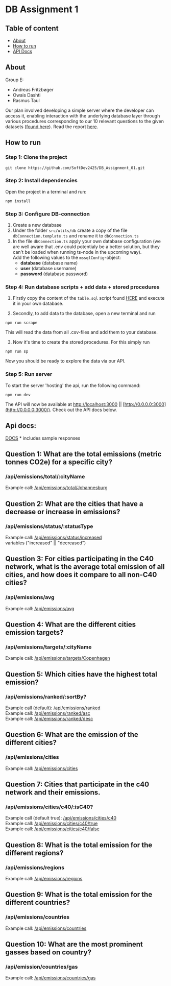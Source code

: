 # DB Assignment 1

## Table of content

- [About](#about)
- [How to run](#how-to-run)
- [API Docs](#api-docs)

## About

Group E:

- Andreas Fritzbøger
- Owais Dashti
- Rasmus Taul

Our plan involved developing a simple server where the developer can access it,
enabling interaction with the underlying database layer through various procedures
corresponding to our 10 relevant questions to the given datasets ([found here](https://github.com/SoftDev2425/DB_Assignment_01/tree/master/src/scraper/data)). Read the report [here](https://typst.app/project/r-3FsUMzydTBaRJdngSmSY).

## How to run

### Step 1: Clone the project

```
git clone https://github.com/SoftDev2425/DB_Assignment_01.git
```

### Step 2: Install dependencies

Open the project in a terminal and run:

```
npm install
```

### Step 3: Configure DB-connection

1. Create a new database
2. Under the folder `src/utils/db` create a copy of the file `dbConnection.template.ts` and rename it to `dbConnection.ts`
3. In the file `dbConnection.ts` apply your own database configuration (we are well aware that .env could potentialy be a better solution, but they can't be loaded when running ts-node in the upcoming way).
   <br>Add the following values to the `mssqlConfig`-object:
   - **database** (database name)
   - **user** (database username)
   - **password** (database password)

### Step 4: Run database scripts + add data + stored procedures

1. Firstly copy the content of the `table.sql` script found [HERE](https://github.com/SoftDev2425/DB_Assignment_01/blob/master/sql/tables.sql) and execute it in your own database.

2. Secondly, to add data to the database, open a new terminal and run

```
npm run scrape
```

This will read the data from all .csv-files and add them to your database.

3. Now it's time to create the stored procedures. For this simply run

```
npm run sp
```

Now you should be ready to explore the data via our API.

### Step 5: Run server

To start the server 'hosting' the api, run the following command:

```
npm run dev
```

The API will now be available at [http://localhost:3000](http://localhost:3000/) || [http://0.0.0.0:3000](http://0.0.0.0:3000/). Check out the API docs below.

## Api docs:

[DOCS](https://docs.google.com/document/d/1EWZ7qr1UmAC5B766JUoVxhJM8ysa296O6u1XBFe5CsI/edit#heading=h.c30eq7rmwd2) \* includes sample responses

## Question 1: What are the total emissions (metric tonnes CO2e) for a specific city?

### /api/emissions/total/:cityName

Example call: [/api/emissions/total/Johannesburg](http://localhost:3000/api/emissions/total/Johannesburg)<br>

## Question 2: What are the cities that have a decrease or increase in emissions?

### /api/emissions/status/:statusType

Example call: [/api/emissions/status/increased](http://localhost:3000/api/emissions/status/increased)<br>
variables ("increased" || "decreased")

## Question 3: For cities participating in the C40 network, what is the average total emission of all cities, and how does it compare to all non-C40 cities?

### /api/emissions/avg

Example call: [/api/emissions/avg](http://localhost:3000/api/emissions/avg)<br>

## Question 4: What are the different cities emission targets?

### /api/emissions/targets/:cityName

Example call: [/api/emissions/targets/Copenhagen](http://localhost:3000/api/emissions/targets/Copenhagen)<br>

## Question 5: Which cities have the highest total emission?

### /api/emissions/ranked/:sortBy?

Example call (default): [/api/emissions/ranked](http://localhost:3000/api/emissions/ranked)<br>
Example call: [/api/emissions/ranked/asc](http://localhost:3000/api/emissions/ranked/asc)<br>
Example call: [/api/emissions/ranked/desc](http://localhost:3000/api/emissions/ranked/desc)<br>

## Question 6: What are the emission of the different cities?

### /api/emissions/cities

Example call: [/api/emissions/cities](http://localhost:3000/api/emissions/cities)<br>

## Question 7: Cities that participate in the c40 network and their emissions.

### /api/emissions/cities/c40/:isC40?

Example call (default true): [/api/emissions/cities/c40](http://localhost:3000/api/emissions/cities/c40)<br>
Example call: [/api/emissions/cities/c40/true](http://localhost:3000/api/emissions/cities/c40/true)<br>
Example call: [/api/emissions/cities/c40/false](http://localhost:3000/api/emissions/cities/c40/false)

## Question 8: What is the total emission for the different regions?

### /api/emissions/regions

Example call: [/api/emissions/regions](http://localhost:3000/api/emissions/regions)<br>

## Question 9: What is the total emission for the different countries?

### /api/emissions/countries

Example call: [/api/emissions/countries](http://localhost:3000/api/emissions/countries)<br>

## Question 10: What are the most prominent gasses based on country?

### /api/emission/countries/gas

Example call: [/api/emissions/countries/gas](http://localhost:3000/api/emissions/countries/gas)
